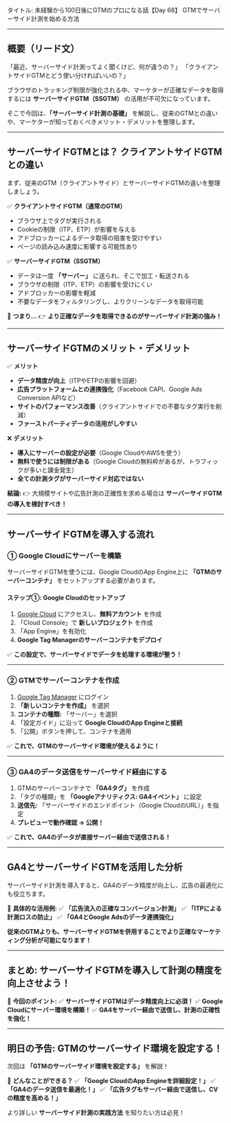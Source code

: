 タイトル: 未経験から100日後にGTMのプロになる話【Day 68】
GTMでサーバーサイド計測を始める方法

---

## **概要（リード文）**

「最近、サーバーサイド計測ってよく聞くけど、何が違うの？」
「クライアントサイドGTMとどう使い分ければいいの？」

ブラウザのトラッキング制限が強化される中、マーケターが正確なデータを取得するには **サーバーサイドGTM（SSGTM）** の活用が不可欠になっています。

そこで今回は、**「サーバーサイド計測の基礎」** を解説し、従来のGTMとの違いや、マーケターが知っておくべきメリット・デメリットを整理します。

---

## **サーバーサイドGTMとは？ クライアントサイドGTMとの違い**

まず、従来のGTM（クライアントサイド）とサーバーサイドGTMの違いを整理しましょう。

✅ **クライアントサイドGTM（通常のGTM）**
- ブラウザ上でタグが実行される
- Cookieの制限（ITP、ETP）が影響を与える
- アドブロッカーによるデータ取得の阻害を受けやすい
- ページの読み込み速度に影響する可能性あり

✅ **サーバーサイドGTM（SSGTM）**
- データは一度 **「サーバー」** に送られ、そこで加工・転送される
- ブラウザの制限（ITP、ETP）の影響を受けにくい
- アドブロッカーの影響を軽減
- 不要なデータをフィルタリングし、よりクリーンなデータを取得可能

🔹 **つまり…**
👉 **より正確なデータを取得できるのがサーバーサイド計測の強み！**

---

## **サーバーサイドGTMのメリット・デメリット**

✅ **メリット**
- **データ精度が向上**（ITPやETPの影響を回避）
- **広告プラットフォームとの連携強化**（Facebook CAPI、Google Ads Conversion APIなど）
- **サイトのパフォーマンス改善**（クライアントサイドでの不要なタグ実行を削減）
- **ファーストパーティデータの活用がしやすい**

❌ **デメリット**
- **導入にサーバーの設定が必要**（Google CloudやAWSを使う）
- **無料で使うには制限がある**（Google Cloudの無料枠があるが、トラフィックが多いと課金発生）
- **全ての計測タグがサーバーサイド対応ではない**

**結論:**
👉 大規模サイトや広告計測の正確性を求める場合は **サーバーサイドGTMの導入を検討すべき！**

---

## **サーバーサイドGTMを導入する流れ**

### **① Google Cloudにサーバーを構築**

サーバーサイドGTMを使うには、Google CloudのApp Engine上に **「GTMのサーバーコンテナ」** をセットアップする必要があります。

#### **ステップ①: Google Cloudのセットアップ**
1. [Google Cloud](https://cloud.google.com/) にアクセスし、**無料アカウント** を作成
2. 「Cloud Console」で **新しいプロジェクト** を作成
3. 「App Engine」を有効化
4. **Google Tag Managerのサーバーコンテナをデプロイ**

✅ **この設定で、サーバーサイドでデータを処理する環境が整う！**

---

### **② GTMでサーバーコンテナを作成**

1. [Google Tag Manager](https://tagmanager.google.com/) にログイン
2. **「新しいコンテナを作成」** を選択
3. **コンテナの種類:** 「サーバー」を選択
4. 「設定ガイド」に沿って **Google CloudのApp Engineと接続**
5. 「公開」ボタンを押して、コンテナを適用

✅ **これで、GTMのサーバーサイド環境が使えるように！**

---

### **③ GA4のデータ送信をサーバーサイド経由にする**

1. GTMのサーバーコンテナで **「GA4タグ」** を作成
2. 「タグの種類」を **「Googleアナリティクス: GA4イベント」** に設定
3. **送信先:** 「サーバーサイドのエンドポイント（Google CloudのURL）」を指定
4. **プレビューで動作確認 → 公開！**

✅ **これで、GA4のデータが直接サーバー経由で送信される！**

---

## **GA4とサーバーサイドGTMを活用した分析**

サーバーサイド計測を導入すると、GA4のデータ精度が向上し、広告の最適化にも役立ちます。

📌 **具体的な活用例:**
✅ **「広告流入の正確なコンバージョン計測」**
✅ **「ITPによる計測ロスの防止」**
✅ **「GA4とGoogle Adsのデータ連携強化」**

**従来のGTMよりも、サーバーサイドGTMを併用することでより正確なマーケティング分析が可能になります！**

---

## **まとめ: サーバーサイドGTMを導入して計測の精度を向上させよう！**

📌 **今回のポイント:**
✅ **サーバーサイドGTMはデータ精度向上に必須！**
✅ **Google Cloudにサーバー環境を構築！**
✅ **GA4をサーバー経由で送信し、計測の正確性を強化！**

---

## **明日の予告: GTMのサーバーサイド環境を設定する！**

次回は **「GTMのサーバーサイド環境を設定する」** を解説！

📌 **どんなことができる？**
✅ **「Google CloudのApp Engineを詳細設定！」**
✅ **「GA4のデータ送信を最適化！」**
✅ **「広告タグもサーバー経由で送信し、CVの精度を高める！」**

より詳しい **サーバーサイド計測の実践方法** を知りたい方は必見！


